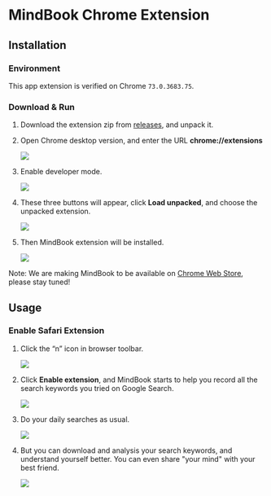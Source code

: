 # MindBook Chrome Extension

## Installation

### Environment

This app extension is verified on Chrome `73.0.3683.75`.

### Download & Run

1. Download the extension zip from [releases](https://github.com/numbersprotocol/MindBook/releases), and unpack it.
1. Open Chrome desktop version, and enter the URL **chrome://extensions**

    ![](https://user-images.githubusercontent.com/292790/61634088-215f3a80-acc3-11e9-8793-62db8fe2775c.png)

1. Enable developer mode.

    ![](https://user-images.githubusercontent.com/292790/61634090-215f3a80-acc3-11e9-991a-5be0a24ab49d.png)

1. These three buttons will appear, click **Load unpacked**, and choose the unpacked extension.

    ![](https://user-images.githubusercontent.com/292790/61634091-21f7d100-acc3-11e9-8b3b-023c6df7f019.png)

1. Then MindBook extension will be installed.

    ![](https://user-images.githubusercontent.com/292790/61634276-929eed80-acc3-11e9-9305-5f08ffc2a8d9.png)

Note: We are making MindBook to be available on [Chrome Web Store](https://chrome.google.com/webstore/category/extensions), please stay tuned!

## Usage

### Enable Safari Extension

1. Click the “n” icon in browser toolbar.

    ![](https://user-images.githubusercontent.com/292790/61634093-21f7d100-acc3-11e9-912f-0b2fe9961cae.png)

1. Click **Enable extension**, and MindBook starts to help you record all the search keywords you tried on Google Search.

    ![](https://user-images.githubusercontent.com/292790/61634963-1a392c00-acc5-11e9-9eb9-50eab11eb137.png)

1. Do your daily searches as usual.

    ![](https://user-images.githubusercontent.com/292790/61634964-1a392c00-acc5-11e9-9f08-3be3b2f14740.png)

1. But you can download and analysis your search keywords, and understand yourself better. You can even share "your mind" with your best friend.

    ![](https://user-images.githubusercontent.com/292790/61634965-1a392c00-acc5-11e9-92f0-63ce2997970a.png)
